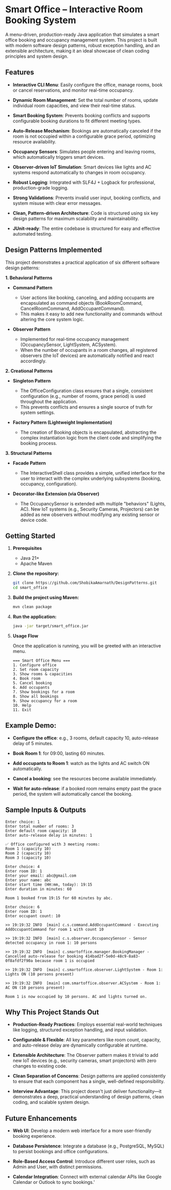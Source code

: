 # Smart Office – Interactive Room Booking System

A menu-driven, production-ready Java application that simulates a smart office booking and occupancy management system. This project is built with modern software design patterns, robust exception handling, and an extensible architecture, making it an ideal showcase of clean coding principles and system design.

## Features

- **Interactive CLI Menu**: Easily configure the office, manage rooms, book or cancel reservations, and monitor real-time occupancy.

- **Dynamic Room Management**: Set the total number of rooms, update individual room capacities, and view their real-time status.

- **Smart Booking System**: Prevents booking conflicts and supports configurable booking durations to fit different meeting types.

- **Auto-Release Mechanism**: Bookings are automatically canceled if the room is not occupied within a configurable grace period, optimizing resource availability.

- **Occupancy Sensors**: Simulates people entering and leaving rooms, which automatically triggers smart devices.

- **Observer-driven IoT Simulation**: Smart devices like lights and AC systems respond automatically to changes in room occupancy.

- **Robust Logging**: Integrated with SLF4J + Logback for professional, production-grade logging.

- **Strong Validations**: Prevents invalid user input, booking conflicts, and system misuse with clear error messages.

- **Clean, Pattern-driven Architecture**: Code is structured using six key design patterns for maximum scalability and maintainability.

- **JUnit-ready**: The entire codebase is structured for easy and effective automated testing.

## Design Patterns Implemented

This project demonstrates a practical application of six different software design patterns:

**1. Behavioral Patterns**

- **Command Pattern**
    - User actions like booking, canceling, and adding occupants are encapsulated as command objects (BookRoomCommand, CancelRoomCommand, AddOccupantCommand).
    - This makes it easy to add new functionality and commands without altering the core system logic.

- **Observer Pattern**
    - Implemented for real-time occupancy management (OccupancySensor, LightSystem, ACSystem).
    - When the number of occupants in a room changes, all registered observers (the IoT devices) are automatically notified and react accordingly.

**2. Creational Patterns**

- **Singleton Pattern**
    - The OfficeConfiguration class ensures that a single, consistent configuration (e.g., number of rooms, grace period) is used throughout the application.
    - This prevents conflicts and ensures a single source of truth for system settings.

- **Factory Pattern (Lightweight Implementation)**
    - The creation of Booking objects is encapsulated, abstracting the complex instantiation logic from the client code and simplifying the booking process.

**3. Structural Patterns**

- **Facade Pattern**
    - The InteractiveShell class provides a simple, unified interface for the user to interact with the complex underlying subsystems (booking, occupancy, configuration).

- **Decorator-like Extension (via Observer)**
    - The OccupancySensor is extended with multiple "behaviors" (Lights, AC). New IoT systems (e.g., Security Cameras, Projectors) can be added as new observers without modifying any existing sensor or device code.

## Getting Started

1. **Prerequisites**
    - Java 21+
    - Apache Maven

2. **Clone the repository:**
    ```bash
    git clone https://github.com/ShobikaAmarnath/DesignPatterns.git
    cd smart_office
    ```
3. **Build the project using Maven:**
    ```bash
    mvn clean package
    ```

4. **Run the application:**
    ```bash
    java -jar target/smart_office.jar
    ```

5. **Usage Flow**
    
    Once the application is running, you will be greeted with an interactive menu.

    ``` 
    === Smart Office Menu ===
    1. Configure office
    2. Set room capacity
    3. Show rooms & capacities
    4. Book room
    5. Cancel booking
    6. Add occupants
    7. Show bookings for a room
    8. Show all bookings
    9. Show occupancy for a room
    10. Help
    11. Exit
    ```

## Example Demo:
- **Configure the office**: e.g., 3 rooms, default capacity 10, auto-release delay of 5 minutes.

- **Book Room 1**: for 09:00, lasting 60 minutes.

- **Add occupants to Room 1**: watch as the lights and AC switch ON automatically.

- **Cancel a booking**: see the resources become available immediately.

- **Wait for auto-release**: if a booked room remains empty past the grace period, the system will automatically cancel the booking.

## Sample Inputs & Outputs

```
Enter choice: 1
Enter total number of rooms: 3
Enter default room capacity: 10
Enter auto-release delay in minutes: 1

✅ Office configured with 3 meeting rooms:
Room 1 (capacity 10)
Room 2 (capacity 10)
Room 3 (capacity 10)
```
```
Enter choice: 4
Enter room ID: 1
Enter your email: abc@gmail.com
Enter your name: abc
Enter start time (HH:mm, today): 19:15
Enter duration in minutes: 60

Room 1 booked from 19:15 for 60 minutes by abc.
```
```
Enter choice: 6
Enter room ID: 1
Enter occupant count: 10

>> 19:19:32 INFO  [main] c.s.command.AddOccupantCommand - Executing AddOccupantCommand for room 1 with count 10

>> 19:19:32 INFO  [main] c.s.observer.OccupancySensor - Sensor detected occupancy in room 1: 10 persons

>> 19:19:32 INFO  [main] c.smartoffice.manager.BookingManager - Cancelled auto-release for booking 414bad2f-5e0d-48c9-8a83-0f8afdf2f90a because room 1 is occupied

>> 19:19:32 INFO  [main] c.smartoffice.observer.LightSystem - Room 1: Lights ON (10 persons present)

>> 19:19:32 INFO  [main] com.smartoffice.observer.ACSystem - Room 1: AC ON (10 persons present)

Room 1 is now occupied by 10 persons. AC and lights turned on.
```
## Why This Project Stands Out
- **Production-Ready Practices**: Employs essential real-world techniques like logging, structured exception handling, and input validation.

- **Configurable & Flexible**: All key parameters like room count, capacity, and auto-release delay are dynamically configurable at runtime.

- **Extensible Architecture**: The Observer pattern makes it trivial to add new IoT devices (e.g., security cameras, smart projectors) with zero changes to existing code.

- **Clean Separation of Concerns**: Design patterns are applied consistently to ensure that each component has a single, well-defined responsibility.

- **Interview Advantage**: This project doesn't just deliver functionality—it demonstrates a deep, practical understanding of design patterns, clean coding, and scalable system design.

## Future Enhancements
- **Web UI**: Develop a modern web interface for a more user-friendly booking experience.

- **Database Persistence**: Integrate a database (e.g., PostgreSQL, MySQL) to persist bookings and office configurations.

- **Role-Based Access Control**: Introduce different user roles, such as Admin and User, with distinct permissions.

- **Calendar Integration**: Connect with external calendar APIs like Google Calendar or Outlook to sync bookings.'
